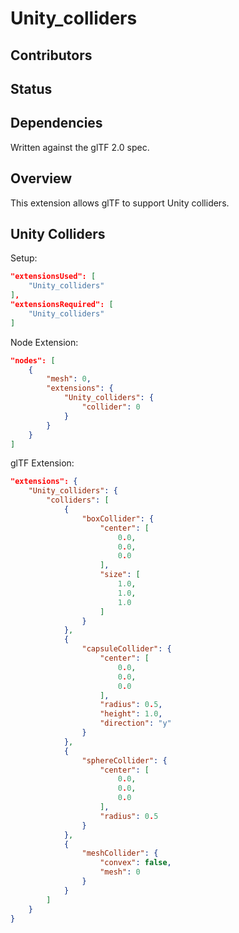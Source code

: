 # Unity\_colliders

## Contributors

## Status

## Dependencies

Written against the glTF 2.0 spec.

## Overview

This extension allows glTF to support Unity colliders.

## Unity Colliders

Setup:
```json
"extensionsUsed": [
    "Unity_colliders"
],
"extensionsRequired": [
    "Unity_colliders"
]
```

Node Extension:
```json
"nodes": [
    {
        "mesh": 0,
        "extensions": {
            "Unity_colliders": {
                "collider": 0
            }
        }
    }
]
```

glTF Extension:
```json
"extensions": {
    "Unity_colliders": {
        "colliders": [
            {
                "boxCollider": {
                    "center": [
                        0.0,
                        0.0,
                        0.0
                    ],
                    "size": [
                        1.0,
                        1.0,
                        1.0
                    ]
                }
            },
            {
                "capsuleCollider": {
                    "center": [
                        0.0,
                        0.0,
                        0.0
                    ],
                    "radius": 0.5,
                    "height": 1.0,
                    "direction": "y"
                }
            },
            {
                "sphereCollider": {
                    "center": [
                        0.0,
                        0.0,
                        0.0
                    ],
                    "radius": 0.5
                }
            },
            {
                "meshCollider": {
                    "convex": false,
                    "mesh": 0
                }
            }
        ]
    }
}
```

